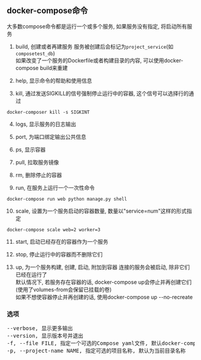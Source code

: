 ## docker-compose命令

大多数compose命令都是运行一个或多个服务, 如果服务没有指定, 将启动所有服务 <br/>


1. build, 创建或者再建服务
服务被创建后会标记为`project_service`(如`composetest_db`) <br/>
如果改变了一个服务的Dockerfile或者构建目录的内容, 可以使用docker-compose build来重建 <br/>

2. help, 显示命令的帮助和使用信息

3. kill, 通过发送SIGKILL的信号强制停止运行中的容器, 这个信号可以选择行的通过
```
docker-composer kill -s SIGKINT
```

4. logs, 显示服务的日志输出

5. port, 为端口绑定输出公共信息

6. ps, 显示容器

7. pull, 拉取服务镜像

8. rm, 删除停止的容器

9. run, 在服务上运行一个一次性命令
```
docker-compose run web python manage.py shell
```

10. scale, 设置为一个服务启动的容器数量, 数量以"service=num"这样的形式指定
```
docker-compose scale web=2 worker=3
```

11. start, 启动已经存在的容器作为一个服务

12. stop, 停止运行中的容器而不删除它们

13. up, 为一个服务构建, 创建, 启动, 附加到容器
连接的服务会被启动, 除非它们已经在运行了 <br/>
默认情况下, 若服务存在容器的话, docker-compose up会停止并再创建它们 <br/>
(使用了volumes-from会保留已挂载的卷) <br/>
如果不想使容器停止并再创建的话, 使用docker-compose up --no-recreate <br/>

### 选项
<pre>
--verbose, 显示更多输出
--version, 显示版本号并退出
-f, --file FILE, 指定一个可选的Compose yaml文件, 默认docker-compose.yml
-p, --project-name NAME, 指定可选的项目名称, 默认为当前目录名称
</pre>
